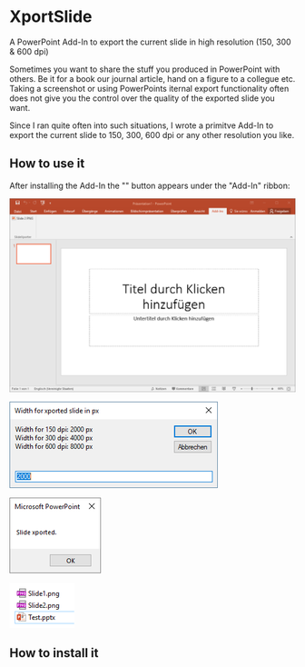 # XportSlide
A PowerPoint Add-In to export the current slide in high resolution (150, 300 &amp; 600 dpi)

Sometimes you want to share the stuff you produced in PowerPoint with others. Be it for a book our journal article, hand on a figure to a collegue etc. Taking a screenshot or using PowerPoints iternal export functionality often does not give you the control over the quality of the exported slide you want.

Since I ran quite often into such situations, I wrote a primitve Add-In to export the current slide to 150, 300, 600 dpi or any other resolution you like.

## How to use it

After installing the Add-In the "" button appears under the "Add-In" ribbon:

![test](documentation/add_in_6.png)

![test](documentation/add_in_7.png)

![test](documentation/add_in_8.png)

![test](documentation/add_in_9.png)

## How to install it


